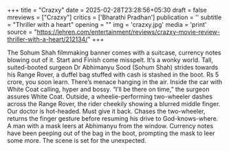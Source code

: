 +++
title = "Crazxy"
date = 2025-02-28T23:28:56+05:30
draft = false
mreviews = ["Crazxy"]
critics = ['Bharathi Pradhan']
publication = ''
subtitle = "Thriller with a heart"
opening = ""
img = 'crazxy.jpg'
media = 'print'
source = "https://lehren.com/entertainment/reviews/crazxy-movie-review-thriller-with-a-heart/212134/"
+++

The Sohum Shah filmmaking banner comes with a suitcase, currency notes blowing out of it. Start and Finish come misspelt. It’s a wonky world. Tall, suited-booted surgeon Dr Abhimanyu Sood (Sohum Shah) strides towards his Range Rover, a duffel bag stuffed with cash is stashed in the boot. Rs 5 crore, you soon learn. There’s menace hanging in the air. Inside the car with White Coat calling, hyper and bossy. “I’ll be there on time,” the surgeon assures White Coat. Outside, a wheelie-performing two-wheeler dashes across the Range Rover, the rider cheekily showing a blurred middle finger. Our doctor is hot-headed. Must give it back. Chases the two-wheeler, returns the finger gesture before resuming his drive to God-knows-where. A man with a mask leers at Abhimanyu from the window. Currency notes have been peeping out of the bag in the boot, prompting the mask to leer some more. The scene is set for the unexpected.
